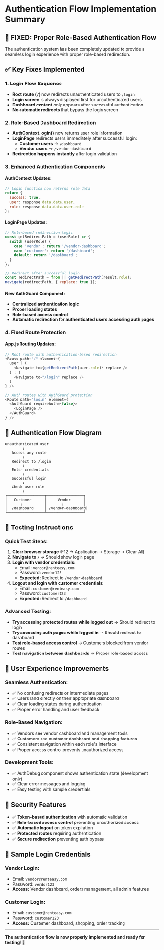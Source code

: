 # Authentication Flow Implementation Summary

## 🎯 **FIXED: Proper Role-Based Authentication Flow**

The authentication system has been completely updated to provide a seamless login experience with proper role-based redirection.

## ✅ **Key Fixes Implemented**

### 1. **Login Flow Sequence**
- **Root route (`/`)** now redirects unauthenticated users to `/login`
- **Login screen** is always displayed first for unauthenticated users
- **Dashboard content** only appears after successful authentication
- **No automatic redirects** that bypass the login screen

### 2. **Role-Based Dashboard Redirection**
- **AuthContext.login()** now returns user role information
- **LoginPage** redirects users immediately after successful login:
  - **Customer users** → `/dashboard`
  - **Vendor users** → `/vendor-dashboard`
- **Redirection happens instantly** after login validation

### 3. **Enhanced Authentication Components**

#### **AuthContext Updates:**
```javascript
// Login function now returns role data
return { 
  success: true, 
  user: response.data.data.user,
  role: response.data.data.user.role 
};
```

#### **LoginPage Updates:**
```javascript
// Role-based redirection logic
const getRedirectPath = (userRole) => {
  switch (userRole) {
    case 'vendor': return '/vendor-dashboard';
    case 'customer': return '/dashboard';
    default: return '/dashboard';
  }
};

// Redirect after successful login
const redirectPath = from || getRedirectPath(result.role);
navigate(redirectPath, { replace: true });
```

#### **New AuthGuard Component:**
- **Centralized authentication logic**
- **Proper loading states**
- **Role-based access control**
- **Automatic redirection for authenticated users accessing auth pages**

### 4. **Fixed Route Protection**

#### **App.js Routing Updates:**
```javascript
// Root route with authentication-based redirection
<Route path="/" element={
  user ? (
    <Navigate to={getRedirectPath(user.role)} replace />
  ) : (
    <Navigate to="/login" replace />
  )
} />

// Auth routes with AuthGuard protection
<Route path="login" element={
  <AuthGuard requireAuth={false}>
    <LoginPage />
  </AuthGuard>
} />
```

## 🔄 **Authentication Flow Diagram**

```
Unauthenticated User
        ↓
   Access any route
        ↓
   Redirect to /login
        ↓
   Enter credentials
        ↓
   Successful login
        ↓
   Check user role
        ↓
┌─────────────────┬─────────────────┐
│   Customer      │     Vendor      │
│      ↓          │       ↓         │
│  /dashboard     │ /vendor-dashboard│
└─────────────────┴─────────────────┘
```

## 🧪 **Testing Instructions**

### **Quick Test Steps:**
1. **Clear browser storage** (F12 → Application → Storage → Clear All)
2. **Navigate to `/`** → Should show login page
3. **Login with vendor credentials:**
   - Email: `vendor@renteasy.com`
   - Password: `vendor123`
   - **Expected:** Redirect to `/vendor-dashboard`
4. **Logout and login with customer credentials:**
   - Email: `customer@renteasy.com`
   - Password: `customer123`
   - **Expected:** Redirect to `/dashboard`

### **Advanced Testing:**
- **Try accessing protected routes while logged out** → Should redirect to login
- **Try accessing auth pages while logged in** → Should redirect to dashboard
- **Test role-based access control** → Customers blocked from vendor routes
- **Test navigation between dashboards** → Proper role-based access

## 🎨 **User Experience Improvements**

### **Seamless Authentication:**
- ✅ No confusing redirects or intermediate pages
- ✅ Users land directly on their appropriate dashboard
- ✅ Clear loading states during authentication
- ✅ Proper error handling and user feedback

### **Role-Based Navigation:**
- ✅ Vendors see vendor dashboard and management tools
- ✅ Customers see customer dashboard and shopping features
- ✅ Consistent navigation within each role's interface
- ✅ Proper access control prevents unauthorized access

### **Development Tools:**
- ✅ AuthDebug component shows authentication state (development only)
- ✅ Clear error messages and logging
- ✅ Easy testing with sample credentials

## 🔐 **Security Features**

- ✅ **Token-based authentication** with automatic validation
- ✅ **Role-based access control** preventing unauthorized access
- ✅ **Automatic logout** on token expiration
- ✅ **Protected routes** requiring authentication
- ✅ **Secure redirection** preventing auth bypass

## 📱 **Sample Login Credentials**

### **Vendor Login:**
- Email: `vendor@renteasy.com`
- Password: `vendor123`
- **Access:** Vendor dashboard, orders management, all admin features

### **Customer Login:**
- Email: `customer@renteasy.com`
- Password: `customer123`
- **Access:** Customer dashboard, shopping, order tracking

---

**The authentication flow is now properly implemented and ready for testing!** 🚀
